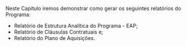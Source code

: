 ﻿Neste Capítulo iremos demonstrar como gerar os seguintes relatórios do Programa:
* Relatório de Estrutura Analítica do Programa - EAP;
* Relatório de Cláusulas Contratuais e;
* Relatório do Plano de Aquisições.
